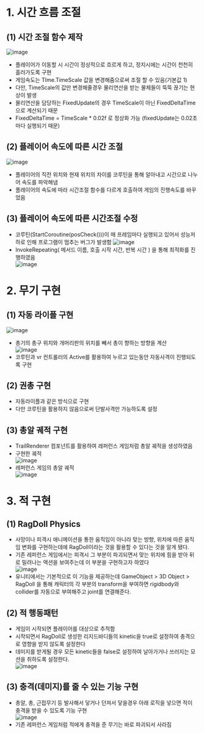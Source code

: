 # 1. 시간 흐름 조절
## (1) 시간 조절 함수 제작
![image](https://github.com/user-attachments/assets/2b10b8d8-1f85-4ec3-98e9-e536e144f5af)
- 플레이어가 이동할 시 시간이 정상적으로 흐르게 하고, 정지시에는 시간이 천천히 흘러가도록 구현
- 게임속도는 TIme.TimeScale 값을 변경해줌으로써 조절 할 수 있음(기본값 1)
- 다만, TimeScale의 값만 변경해줄경우 물리연산을 받는 물체들이 뚝뚝 끊기는 현상이 발생
- 물리연산을 담당하는 FixedUpdate의 경우 TimeScale이 아닌 FixedDeltaTime으로 계산되기 때문
- FixedDeltaTime = TimeScale * 0.02f 로 정상화 가능 (fixedUpdate는 0.02초마다 실행되기 때문)

## (2) 플레이어 속도에 따른 시간 조절
![image](https://github.com/user-attachments/assets/24c6b98f-1e68-4393-8ffc-6d0554a89fbc)
- 플레이어의 직전 위치와 현재 위치의 차이를 코루틴을 통해 알아내고 시간으로 나누어 속도를 파악해냄
- 플레이어의 속도에 따라 시간조절 함수를 다르게 호출하여 게임의 진행속도를 바꾸었음

## (3) 플레이어 속도에 따른 시간조절 수정
- 코루틴(StartCoroutine(posCheck()))이 매 프레임마다 실행되고 있어서 성능저하로 인해 프로그램이 멈추는 버그가 발생함
![image](https://github.com/user-attachments/assets/18e4db99-dbea-403c-8c41-3cc943233a2a)<br>
- InvokeRepeating( 메서드 이름, 호출 시작 시간, 반복 시간 ) 을 통해 최적화를 진행하였음<br>
![image](https://github.com/user-attachments/assets/7385ca9e-a466-40b6-939f-2528ddb3655a)

# 2. 무기 구현
## (1) 자동 라이플 구현
![image](https://github.com/user-attachments/assets/b7a149c2-0bf2-407c-a311-715d7975ed80)
- 총기의 총구 위치와 개머리판의 위치를 빼서 총이 향하는 방향을 계산<br>
![image](https://github.com/user-attachments/assets/80bf1975-95d8-41d1-914a-f7990cf80b4a)
- 코루틴과 vr 컨트롤러의 Active를 활용하여 누르고 있는동안 자동사격이 진행되도록 구현

## (2) 권총 구현
- 자동라이플과 같은 방식으로 구현
- 다만 코루틴을 활용하지 않음으로써 단발사격만 가능하도록 설정

## (3) 총알 궤적 구현
- TrailRenderer 컴포넌트를 활용하여 레퍼런스 게임처럼 총알 궤적을 생성하였음
- 구현한 궤적<br>
![image](https://github.com/user-attachments/assets/137869db-24b0-44f7-8584-f32cab91e23e)
- 레퍼런스 게임의 총알 궤적<br>
![image](https://github.com/user-attachments/assets/d3226f99-9eb2-4afd-a2d8-b1009bcb85a3)

# 3. 적 구현
## (1) RagDoll Physics
- 사망이나 피격시 애니메이션을 통한 움직임이 아니라 맞는 방향, 위치에 따른 움직임 변화를 구현하는데에 RagDoll이라는 것을 활용할 수 있다는 것을 알게 됐다.
- 기존 레퍼런스 게임에서는 피격시 그 부분이 파괴되면서 맞는 위치에 힘을 받아 뒤로 밀려나는 액션을 보여주는데 이 부분을 구현하고자 하였다 <br>
![image](https://github.com/user-attachments/assets/b8e18d4f-cedd-4009-8ef5-a1ac463d2145)
- 유니티에서는 기본적으로 이 기능을 제공하는데 GameObject > 3D Object > RagDoll 을 통해 캐릭터의 각 부분의 transform을 부여하면 rigidbody와 collider를 자동으로 부여해주고 joint를 연결해준다.

## (2) 적 행동패턴
- 게임이 시작되면 플레이어를 대상으로 추적함
- 시작되면서 RagDoll로 생성한 리지드바디들의 kinetic을 true로 설정하여 충격으로 영향을 받지 않도록 설정한다
- 데미지를 받게될 경우 모든 kinetic들을 false로 설정하여 날아가거나 쓰러지는 모션을 취하도록 설정한다.<br>
![image](https://github.com/user-attachments/assets/30b69328-eef1-41b0-a65a-4d665c4ded7d)

## (3) 충격(데미지)를 줄 수 있는 기능 구현
- 총알, 총, 근접무기 등 발사해서 닿거나 던져서 닿을경우 아래 로직을 넣으면 적이 충격을 받을 수 있도록 기능 구현
<br> ![image](https://github.com/user-attachments/assets/bf2b2586-a768-4c53-863c-ca02b050b987)
- 기존 레퍼런스 게임처럼 적에게 충격을 준 무기는 바로 파괴되서 사라짐
